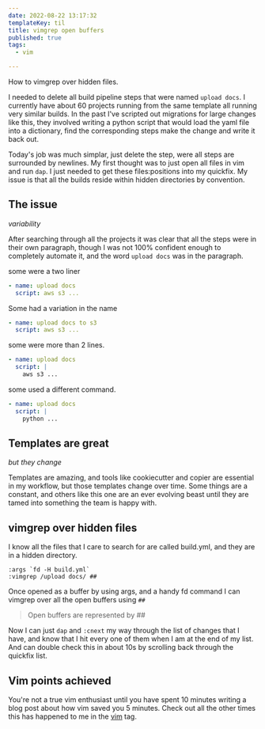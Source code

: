 ```yaml
---
date: 2022-08-22 13:17:32
templateKey: til
title: vimgrep open buffers
published: true
tags:
  - vim

---
```


How to vimgrep over hidden files.

I needed to delete all build pipeline steps that were named `upload docs`.  I
currently have about 60 projects running from the same template all running
very similar builds.  In the past I've scripted out migrations for large
changes like this, they involved writing a python script that would load the
yaml file into a dictionary, find the corresponding steps make the change and
write it back out.

Today's job was much simplar, just delete the step, were all steps are
surrounded by newlines.  My first thought was to just open all files in vim and
run `dap`.  I just needed to get these files:positions into my quickfix.  My
issue is that all the builds reside within hidden directories by convention.

## The issue
_variability_

After searching through all the projects it was clear that all the steps were
in their own paragraph, though I was not 100% confident enough to completely
automate it, and the word `upload docs` was in the paragraph.

some were a two liner

``` yaml
- name: upload docs
  script: aws s3 ...
```

Some had a variation in the name

``` yaml
- name: upload docs to s3
  script: aws s3 ...
```

some were more than 2 lines.


``` yaml
- name: upload docs
  script: |
    aws s3 ...
```

some used a different command.

``` yaml
- name: upload docs
  script: |
    python ...
```

## Templates are great
_but they change_

Templates are amazing, and tools like cookiecutter and copier are essential in
my workflow, but those templates change over time. Some things are a constant,
and others like this one are an ever evolving beast until they are tamed into
something the team is happy with.

## vimgrep over hidden files ##

I know all the files that I care to search for are called build.yml, and they
are in a hidden directory.

```
:args `fd -H build.yml`
:vimgrep /upload docs/ ##
```

Once opened as a buffer by using args, and a handy fd command I can vimgrep
over all the open buffers using `##`

> Open buffers are represented by ##

Now I can just `dap` and `:cnext` my way through the list of changes that I
have, and know that I hit every one of them when I am at the end of my list.
And can double check this in about 10s by scrolling back through the quickfix
list.

## Vim points achieved

You're not a true vim enthusiast until you have spent 10 minutes writing a blog
post about how vim saved you 5 minutes.  Check out all the other times this has
happened to me in the [vim](https://waylonwalker.com/vim/) tag.
